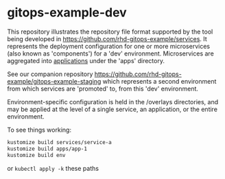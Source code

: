 # gitops-example-dev

This repository illustrates the repository file format supported by the tool being developed in https://github.com/rhd-gitops-example/services. It represents the deployment configuration for one or more microservices (also known as 'components') for a 'dev' environment. Microservices are aggregated into [applications](https://github.com/kubernetes-sigs/application) under the 'apps' directory.

See our companion repository https://github.com/rhd-gitops-example/gitops-example-staging which represents a second environment from which services are 'promoted' to, from this 'dev' environment.

Environment-specific configuration is held in the /overlays directories, and may be applied at the level of a single service, an application, or the entire environment.

To see things working:

```sh
kustomize build services/service-a
kustomize build apps/app-1
kustomize build env
```

or `kubectl apply -k` these paths
